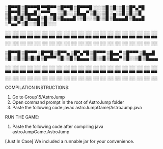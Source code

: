 ░█▀▀█ ▒█▀▀▀█ ▀▀█▀▀ ▒█▀▀█ ▒█▀▀▀█ ░░░▒█ ▒█░▒█ ▒█▀▄▀█ ▒█▀▀█
▒█▄▄█ ░▀▀▀▄▄ ░▒█░░ ▒█▄▄▀ ▒█░░▒█ ░▄░▒█ ▒█░▒█ ▒█▒█▒█ ▒█▄▄█
▒█░▒█ ▒█▄▄▄█ ░▒█░░ ▒█░▒█ ▒█▄▄▄█ ▒█▄▄█ ░▀▄▄▀ ▒█░░▒█ ▒█░░░

░░ ░░ ░░ ░░ ░░ ░░ ░░ ░░ ░░ ░░ ░░ ░░ ░░ ░░ ░░ ░░ ░░ ░░ ░░ ░░ ░░
▀▀ ▀▀ ▀▀ ▀▀ ▀▀ ▀▀ ▀▀ ▀▀ ▀▀ ▀▀ ▀▀ ▀▀ ▀▀ ▀▀ ▀▀ ▀▀ ▀▀ ▀▀ ▀▀ ▀▀ ▀▀
░░ ░░ ░░ ░░ ░░ ░░ ░░ ░░ ░░ ░░ ░░ ░░ ░░ ░░ ░░ ░░ ░░ ░░ ░░ ░░ ░░

▒█▀▀█ ▒█▀▀▀ ░█▀▀█ ▒█▀▀▄ ▒█▀▄▀█ ▒█▀▀▀
▒█▄▄▀ ▒█▀▀▀ ▒█▄▄█ ▒█░▒█ ▒█▒█▒█ ▒█▀▀▀
▒█░▒█ ▒█▄▄▄ ▒█░▒█ ▒█▄▄▀ ▒█░░▒█ ▒█▄▄▄

░░ ░░ ░░ ░░ ░░ ░░ ░░ ░░ ░░ ░░ ░░ ░░ ░░ ░░ ░░ ░░ ░░ ░░ ░░ ░░ ░░
▀▀ ▀▀ ▀▀ ▀▀ ▀▀ ▀▀ ▀▀ ▀▀ ▀▀ ▀▀ ▀▀ ▀▀ ▀▀ ▀▀ ▀▀ ▀▀ ▀▀ ▀▀ ▀▀ ▀▀ ▀▀
░░ ░░ ░░ ░░ ░░ ░░ ░░ ░░ ░░ ░░ ░░ ░░ ░░ ░░ ░░ ░░ ░░ ░░ ░░ ░░ ░░

COMPILATION INSTRUCTIONS:
1. Go to Group15/AstroJump
1. Open command prompt in the root of AstroJump folder
2. Paste the following code
javac astroJumpGame/AstroJump.java

RUN THE GAME:
1. Paste the following code after compiling
java astroJumpGame.AstroJump

[Just In Case]
We included a runnable jar for your convenience.
